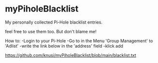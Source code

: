 # myPiholeBlacklist
My personally collected Pi-Hole blacklist entries.


feel free to use them too.
But don't blame me! 


How to:
-Login to your Pi-Hole
-Go to in the Menu 'Group Management' to 'Adlist' 
-write the link below in the 'address' field
-klick add


https://github.com/knusi/myPiholeBlacklist/blob/main/blacklist.txt

